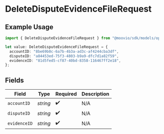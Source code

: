 # DeleteDisputeEvidenceFileRequest

## Example Usage

```typescript
import { DeleteDisputeEvidenceFileRequest } from "@moovio/sdk/models/operations";

let value: DeleteDisputeEvidenceFileRequest = {
  accountID: "8be69b0c-6a7b-4b3a-ad3c-af4244cba3df",
  disputeID: "a84453ed-75f3-4803-b9a9-dfc7d1a82f59",
  evidenceID: "81d5fed5-cf87-40bd-8358-116467ff2e18",
};
```

## Fields

| Field              | Type               | Required           | Description        |
| ------------------ | ------------------ | ------------------ | ------------------ |
| `accountID`        | *string*           | :heavy_check_mark: | N/A                |
| `disputeID`        | *string*           | :heavy_check_mark: | N/A                |
| `evidenceID`       | *string*           | :heavy_check_mark: | N/A                |